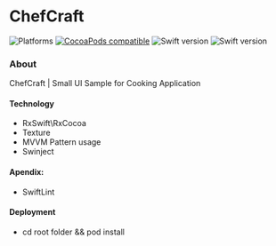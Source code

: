 # ChefCraft

![Platforms](https://img.shields.io/badge/platforms-ios-lightgrey.svg)
[![CocoaPods compatible](https://img.shields.io/badge/CocoaPods-compatible-4BC51D.svg?style=flat)](#cocoapods)
![Swift version](https://img.shields.io/badge/swift-5.0-orange.svg)
![Swift version](https://img.shields.io/badge/swift-5.1-orange.svg)

### About

ChefCraft | Small UI Sample for Cooking Application 

#### Technology

- RxSwift\RxCocoa
- Texture
- MVVM Pattern usage
- Swinject

#### Apendix:

- SwiftLint

#### Deployment

- cd root folder && pod install
